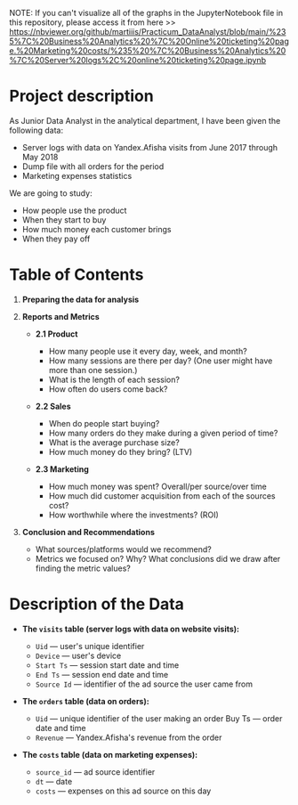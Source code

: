 NOTE: If you can't visualize all of the graphs in the JupyterNotebook file in this repository, please access it from here >>
https://nbviewer.org/github/martiiis/Practicum_DataAnalyst/blob/main/%235%7C%20Business%20Analytics%20%7C%20Online%20ticketing%20page.%20Marketing%20costs/%235%20%7C%20Business%20Analytics%20%7C%20Server%20logs%2C%20online%20ticketing%20page.ipynb

# Project description

As Junior Data Analyst in the analytical department, I have been given the following data:

* Server logs with data on Yandex.Afisha visits from June 2017 through May 2018
* Dump file with all orders for the period
* Marketing expenses statistics

We are going to study:
* How people use the product
* When they start to buy
* How much money each customer brings
* When they pay off

# Table of Contents

 1. **Preparing the data for analysis**
  
 2. **Reports and Metrics**
    - **2.1 Product**
        * How many people use it every day, week, and month?
        * How many sessions are there per day? (One user might have more than one session.)
        * What is the length of each session?
        * How often do users come back?
        
    - **2.2 Sales**
        * When do people start buying?
        * How many orders do they make during a given period of time?
        * What is the average purchase size?
        * How much money do they bring? (LTV)

    - **2.3 Marketing**
        * How much money was spent? Overall/per source/over time
        * How much did customer acquisition from each of the sources cost? 
        * How worthwhile where the investments? (ROI)
        
 3. **Conclusion and Recommendations**
    * What sources/platforms would we recommend? 
    * Metrics we focused on? Why? What conclusions did we draw after finding the metric values?
    

# Description of the Data

  * **The `visits` table (server logs with data on website visits):**
    * `Uid` — user's unique identifier
    * `Device` — user's device
    * `Start Ts` — session start date and time
    * `End Ts` — session end date and time
    * `Source Id` — identifier of the ad source the user came from


  * **The `orders` table (data on orders):**
    * `Uid` — unique identifier of the user making an order Buy Ts — order date and time
    * `Revenue` — Yandex.Afisha's revenue from the order


  * **The `costs` table (data on marketing expenses):** 
    * `source_id` — ad source identifier
    * `dt` — date
    * `costs` — expenses on this ad source on this day
    
